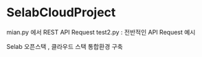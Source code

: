 # SelabCloudProject


mian.py 에서 REST API Request 
test2.py : 전반적인 API Request 예시

Selab 오픈스택 , 클라우드 스택 통합환경 구축
